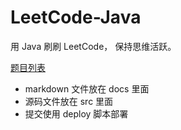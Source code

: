 # LeetCode-Java

用 Java 刷刷 LeetCode， 保持思维活跃。

[题目列表](https://coderbean.github.io/LeetCode-Java/)


- markdown 文件放在 docs 里面
- 源码文件放在 src 里面
- 提交使用 deploy 脚本部署
